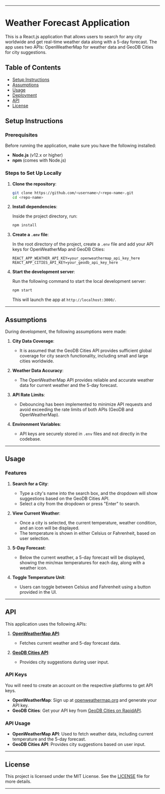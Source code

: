 
---

# Weather Forecast Application

This is a React.js application that allows users to search for any city worldwide and get real-time weather data along with a 5-day forecast. The app uses two APIs: OpenWeatherMap for weather data and GeoDB Cities for city suggestions.

## Table of Contents

- [Setup Instructions](#setup-instructions)
- [Assumptions](#assumptions)
- [Usage](#usage)
- [Deployment](#deployment)
- [API](#api)
- [License](#license)

## Setup Instructions

### Prerequisites

Before running the application, make sure you have the following installed:

- **Node.js** (v12.x or higher)
- **npm** (comes with Node.js)

### Steps to Set Up Locally

1. **Clone the repository**:

   ```bash
   git clone https://github.com/<username>/<repo-name>.git
   cd <repo-name>
   ```

2. **Install dependencies**:

   Inside the project directory, run:

   ```bash
   npm install
   ```

3. **Create a `.env` file**:

   In the root directory of the project, create a `.env` file and add your API keys for OpenWeatherMap and GeoDB Cities:

   ```env
   REACT_APP_WEATHER_API_KEY=your_openweathermap_api_key_here
   REACT_APP_CITIES_API_KEY=your_geodb_api_key_here
   ```

4. **Start the development server**:

   Run the following command to start the local development server:

   ```bash
   npm start
   ```

   This will launch the app at `http://localhost:3000/`.

---

## Assumptions

During development, the following assumptions were made:

1. **City Data Coverage**:
   - It is assumed that the GeoDB Cities API provides sufficient global coverage for city search functionality, including small and large cities worldwide.

2. **Weather Data Accuracy**:
   - The OpenWeatherMap API provides reliable and accurate weather data for current weather and the 5-day forecast.

3. **API Rate Limits**:
   - Debouncing has been implemented to minimize API requests and avoid exceeding the rate limits of both APIs (GeoDB and OpenWeatherMap).

4. **Environment Variables**:
   - API keys are securely stored in `.env` files and not directly in the codebase.

---

## Usage

### Features

1. **Search for a City**:
   - Type a city's name into the search box, and the dropdown will show suggestions based on the GeoDB Cities API.
   - Select a city from the dropdown or press "Enter" to search.

2. **View Current Weather**:
   - Once a city is selected, the current temperature, weather condition, and an icon will be displayed.
   - The temperature is shown in either Celsius or Fahrenheit, based on user selection.

3. **5-Day Forecast**:
   - Below the current weather, a 5-day forecast will be displayed, showing the min/max temperatures for each day, along with a weather icon.

4. **Toggle Temperature Unit**:
   - Users can toggle between Celsius and Fahrenheit using a button provided in the UI.

---

## API

This application uses the following APIs:

1. **[OpenWeatherMap API](https://openweathermap.org/)**:
   - Fetches current weather and 5-day forecast data.

2. **[GeoDB Cities API](https://rapidapi.com/wirefreethought/api/geodb-cities)**:
   - Provides city suggestions during user input.

### API Keys

You will need to create an account on the respective platforms to get API keys.

- **OpenWeatherMap**: Sign up at [openweathermap.org](https://openweathermap.org/) and generate your API key.
- **GeoDB Cities**: Get your API key from [GeoDB Cities on RapidAPI](https://rapidapi.com/wirefreethought/api/geodb-cities).

### API Usage

- **OpenWeatherMap API**: Used to fetch weather data, including current temperature and the 5-day forecast.
- **GeoDB Cities API**: Provides city suggestions based on user input.

---

## License

This project is licensed under the MIT License. See the [LICENSE](LICENSE) file for more details.

---

